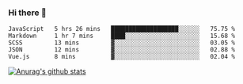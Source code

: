 ### Hi there 👋



<!--
**webB1an/webB1an** is a ✨ _special_ ✨ repository because its `README.md` (this file) appears on your GitHub profile.

Here are some ideas to get you started:

- 🔭 I’m currently working on ...
- 🌱 I’m currently learning ...
- 👯 I’m looking to collaborate on ...
- 🤔 I’m looking for help with ...
- 💬 Ask me about ...
- 📫 How to reach me: ...
- 😄 Pronouns: ...
- ⚡ Fun fact: ...
-->

<!--START_SECTION:waka-->
```text
JavaScript   5 hrs 26 mins   ███████████████████░░░░░░   75.75 % 
Markdown     1 hr 7 mins     ████░░░░░░░░░░░░░░░░░░░░░   15.68 % 
SCSS         13 mins         ▓░░░░░░░░░░░░░░░░░░░░░░░░   03.05 % 
JSON         12 mins         ▓░░░░░░░░░░░░░░░░░░░░░░░░   02.88 % 
Vue.js       8 mins          ▓░░░░░░░░░░░░░░░░░░░░░░░░   02.04 % 
```
<!--END_SECTION:waka-->


[![Anurag's github stats](https://github-readme-stats.vercel.app/api?username=webB1an&show_icons=true&theme=radical)](https://github.com/anuraghazra/github-readme-stats)

